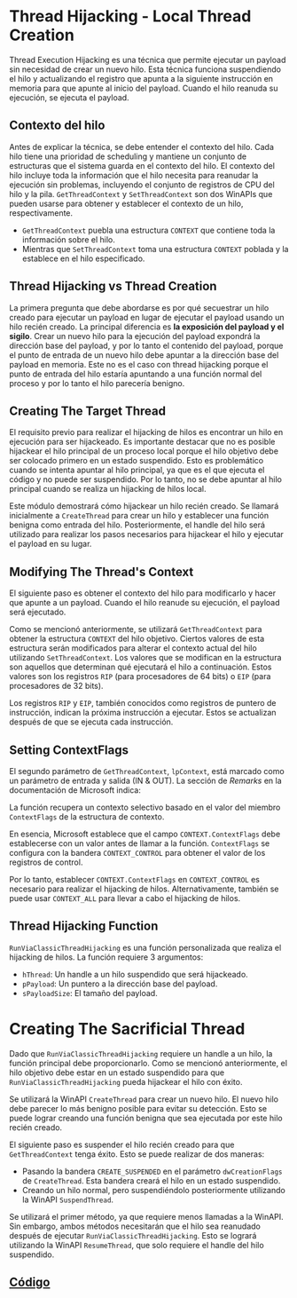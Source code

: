 # Thread Hijacking - Local Thread Creation
Thread Execution Hijacking es una técnica que permite ejecutar un payload sin necesidad de crear un nuevo hilo. Esta técnica funciona suspendiendo el hilo y actualizando el registro que apunta a la siguiente instrucción en memoria para que apunte al inicio del payload. Cuando el hilo reanuda su ejecución, se ejecuta el payload.

## Contexto del hilo

Antes de explicar la técnica, se debe entender el contexto del hilo. Cada hilo tiene una prioridad de scheduling y mantiene un conjunto de estructuras que el sistema guarda en el contexto del hilo. El contexto del hilo incluye toda la información que el hilo necesita para reanudar la ejecución sin problemas, incluyendo el conjunto de registros de CPU del hilo y la pila.
`GetThreadContext` y `SetThreadContext` son dos WinAPIs que pueden usarse para obtener y establecer el contexto de un hilo, respectivamente.

- `GetThreadContext` puebla una estructura `CONTEXT` que contiene toda la información sobre el hilo.
- Mientras que `SetThreadContext` toma una estructura `CONTEXT` poblada y la establece en el hilo especificado.

## Thread Hijacking vs Thread Creation

La primera pregunta que debe abordarse es por qué secuestrar un hilo creado para ejecutar un payload en lugar de ejecutar el payload usando un hilo recién creado.
La principal diferencia es **la exposición del payload y el sigilo**. Crear un nuevo hilo para la ejecución del payload expondrá la dirección base del payload, y por lo tanto el contenido del payload, porque el punto de entrada de un nuevo hilo debe apuntar a la dirección base del payload en memoria. Este no es el caso con thread hijacking porque el punto de entrada del hilo estaría apuntando a una función normal del proceso y por lo tanto el hilo parecería benigno.

## Creating The Target Thread

El requisito previo para realizar el hijacking de hilos es encontrar un hilo en ejecución para ser hijackeado. Es importante destacar que no es posible hijackear el hilo principal de un proceso local porque el hilo objetivo debe ser colocado primero en un estado suspendido. Esto es problemático cuando se intenta apuntar al hilo principal, ya que es el que ejecuta el código y no puede ser suspendido. Por lo tanto, no se debe apuntar al hilo principal cuando se realiza un hijacking de hilos local.

Este módulo demostrará cómo hijackear un hilo recién creado. Se llamará inicialmente a `CreateThread` para crear un hilo y establecer una función benigna como entrada del hilo. Posteriormente, el handle del hilo será utilizado para realizar los pasos necesarios para hijackear el hilo y ejecutar el payload en su lugar.

## Modifying The Thread's Context

El siguiente paso es obtener el contexto del hilo para modificarlo y hacer que apunte a un payload. Cuando el hilo reanude su ejecución, el payload será ejecutado.

Como se mencionó anteriormente, se utilizará `GetThreadContext` para obtener la estructura `CONTEXT` del hilo objetivo. Ciertos valores de esta estructura serán modificados para alterar el contexto actual del hilo utilizando `SetThreadContext`. Los valores que se modifican en la estructura son aquellos que determinan qué ejecutará el hilo a continuación. Estos valores son los registros `RIP` (para procesadores de 64 bits) o `EIP` (para procesadores de 32 bits).

Los registros `RIP` y `EIP`, también conocidos como registros de puntero de instrucción, indican la próxima instrucción a ejecutar. Estos se actualizan después de que se ejecuta cada instrucción.

## Setting ContextFlags

El segundo parámetro de `GetThreadContext`, `lpContext`, está marcado como un parámetro de entrada y salida (IN & OUT). La sección de *Remarks* en la documentación de Microsoft indica:

La función recupera un contexto selectivo basado en el valor del miembro `ContextFlags` de la estructura de contexto.

En esencia, Microsoft establece que el campo `CONTEXT.ContextFlags` debe establecerse con un valor antes de llamar a la función. `ContextFlags` se configura con la bandera `CONTEXT_CONTROL` para obtener el valor de los registros de control.

Por lo tanto, establecer `CONTEXT.ContextFlags` en `CONTEXT_CONTROL` es necesario para realizar el hijacking de hilos. Alternativamente, también se puede usar `CONTEXT_ALL` para llevar a cabo el hijacking de hilos.

## Thread Hijacking Function

`RunViaClassicThreadHijacking` es una función personalizada que realiza el hijacking de hilos. La función requiere 3 argumentos:

- `hThread`: Un handle a un hilo suspendido que será hijackeado.
- `pPayload`: Un puntero a la dirección base del payload.
- `sPayloadSize`: El tamaño del payload.

# Creating The Sacrificial Thread

Dado que `RunViaClassicThreadHijacking` requiere un handle a un hilo, la función principal debe proporcionarlo. Como se mencionó anteriormente, el hilo objetivo debe estar en un estado suspendido para que `RunViaClassicThreadHijacking` pueda hijackear el hilo con éxito.

Se utilizará la WinAPI `CreateThread` para crear un nuevo hilo. El nuevo hilo debe parecer lo más benigno posible para evitar su detección. Esto se puede lograr creando una función benigna que sea ejecutada por este hilo recién creado.

El siguiente paso es suspender el hilo recién creado para que `GetThreadContext` tenga éxito. Esto se puede realizar de dos maneras:

- Pasando la bandera `CREATE_SUSPENDED` en el parámetro `dwCreationFlags` de `CreateThread`. Esta bandera creará el hilo en un estado suspendido.
- Creando un hilo normal, pero suspendiéndolo posteriormente utilizando la WinAPI `SuspendThread`.

Se utilizará el primer método, ya que requiere menos llamadas a la WinAPI. Sin embargo, ambos métodos necesitarán que el hilo sea reanudado después de ejecutar `RunViaClassicThreadHijacking`. Esto se logrará utilizando la WinAPI `ResumeThread`, que solo requiere el handle del hilo suspendido.

## [Código](https://github.com/G4sp4rCS/Local-Thread-Hijacking-Rust)
